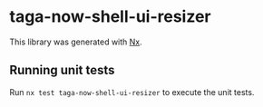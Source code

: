 # taga-now-shell-ui-resizer

This library was generated with [Nx](https://nx.dev).

## Running unit tests

Run `nx test taga-now-shell-ui-resizer` to execute the unit tests.
